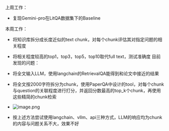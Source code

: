 上周工作：
- 复现Gemini-pro在LitQA数据集下的Baseline

本周工作：
- 将知识库拆分成长度近似的text chunk，对每个chunk评估其对指定问题的相关程度
- 将相关程度较高的top1，top3，top5，top10取代full text，测试准确度
目前发现的问题：
- 将全文输入LLM，使用langchain的RetrievalQA能得到和论文中接近的结果
- 将全文按2000字符拆分为chunk，使用PaperQA中设计的tool，对每个chunk与question的关联程度进行打分，并返回分数最高的top_k个chunk，再使用这些精简的chunk检索
- ![image.png](https://proxy.kokomi0728.eu.org/proxy/https://github.com/xhd0728/oss-github-picgo-repository/picgo/202403271703594.png)

- 按上述方法尝试使用langchain、vllm、api三种方式，LLM的响应均为chunk的内容与问题关系不大，效果不好
